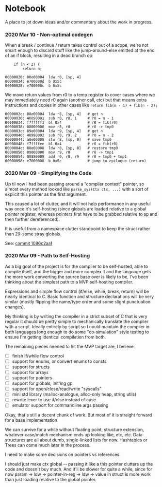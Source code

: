 # Notebook

A place to jot down ideas and/or commentary about the work in progress.

### 2020 Mar 10 - Non-optimal codegen

When a break / continue / return takes control out of a scope, we're
not smart enough to discard stuff like the jump-around-else emitted
at the end of an if block, resulting in a dead branch op:

```text
	if (n < 2) {
		return n;

00000020: 80e00004  ldw r0, [sp, 4]
00000024: e700000d  b 0x5c
00000028: e700000c  b 0x5c
```

We move return values from r0 to a temp register to cover cases where
we may immediately need r0 again (another call, etc) but that means
extra instructions and copies in other cases like `return fib(n - 1) + fib(n - 2);`

```text
0000002c: 88e00004  ldw r8, [sp, 4]   # get n
00000030: 40890001  sub r0, r8, 1     # r0 = n - 1
00000034: f7fffff3  bl 0x4            # r0 = fib(r0)
00000038: 08000000  mov r8, r0        # r0 -> tmp0
0000003c: 89e00004  ldw r9, [sp, 4]   # get n
00000040: 40990002  sub r0, r9, 2     # r0 = n - 2
00000044: a8e00008  stw r8, [sp, 8]   # save tmp0
00000048: f7ffffee  bl 0x4            # r0 = fib(r0)
0000004c: 88e00008  ldw r8, [sp, 8]   # restore tmp0
00000050: 09000000  mov r9, r0        # r0 -> tmp1
00000054: 00880009  add r0, r8, r9    # r0 = tmp0 + tmp1
00000058: e7000000  b 0x5c            # jump to epilogue (return)
```

### 2020 Mar 09 - Simplifying the Code

Up til now I had been passing around a "compiler context" pointer, so
almost every method looked like `parse_xyz(Ctx ctx, ...)` with a sort of
explicit this pointer as the first argument.

This caused a lot of clutter, and it will not help performance in any
useful way once it's self-hosting (since globals are loaded relative
to a global pointer register, whereas pointers first have to be grabbed
relative to sp and then further dereferenced).

It is useful from a namespace clutter standpoint to keep the struct
rather than 20-some stray globals.

See: [commit 1086c2aa1](https://github.com/swetland/compiler/commit/1086c2aa1133ed44b462b9a360f180ef9f0a851e)

### 2020 Mar 09 - Path to Self-Hosting

As a big goal of the project is for the compiler to be self-hosted, able
to compile itself, and the bigger and more complex it and the language
gets the more work converting the source base over is likely to be, I've
been thinking about the simplest path to a MVP self-hosting compiler.

Expressions and simple flow control (if/else, while, break, return)
will be nearly identical to C.  Basic function and structure declarations
will be very similar (mostly flipping the name/type order and some slight
punctuation changes).

My thinking is by writing the compiler in a strict subset of C that is
very regular it should be pretty simple to mechanically translate the
compiler with a script.  Ideally entirely by script so I could maintain
the compiler in both languages long enough to do some "co-simulation"
style testing to ensure I'm getting identical compilation from both.

The remaining pieces needed to hit the MVP target are, I believe:

- [ ] finish if/while flow control
- [ ] support for enums, or convert enums to consts
- [ ] support for structs
- [ ] support for arrays
- [ ] support for pointers
- [ ] support for globals, init'ing gp
- [ ] support for open/close/read/write "syscalls"
- [ ] mini std library (malloc-analogue, alloc-only heap, string utils)
- [ ] rewrite lexer to use if/else instead of case
- [ ] emulator support for commandline args passing

Okay, that's still a decent chunk of work.  But most of it is straight
forward for a base implementation.

We can survive for a while without floating point, structure extension,
whatever case/match mechanism ends up looking like, etc, etc.  Data
structures are all about dumb, single-linked lists for now.  Hashtables
or Trees can come much later in the process.

I need to make some decisions on pointers vs references.

I should just make ctx global -- passing it like a this pointer clutters
up the code and doesn't buy much.  And it'll be slower for quite a while,
since for now param -> ldw -> pointer-in-reg -> ldw -> value in struct is
more work than just loading relative to the global pointer.


